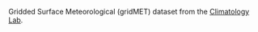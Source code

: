 Gridded Surface Meteorological (gridMET) dataset from the
[Climatology Lab](http://www.climatologylab.org/gridmet.html).
